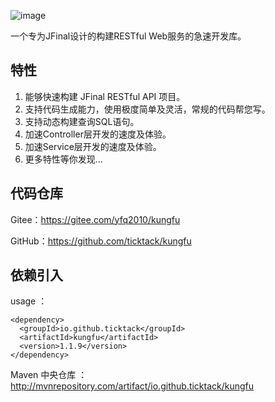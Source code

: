 ![image](https://youyayisheng.oss-cn-beijing.aliyuncs.com/kungfu/@/logo.png)

一个专为JFinal设计的构建RESTful Web服务的急速开发库。
## 特性
1. 能够快速构建 JFinal RESTful API 项目。
2. 支持代码生成能力，使用极度简单及灵活，常规的代码帮您写。
3. 支持动态构建查询SQL语句。
4. 加速Controller层开发的速度及体验。
5. 加速Service层开发的速度及体验。
6. 更多特性等你发现...

## 代码仓库

Gitee：https://gitee.com/yfq2010/kungfu

GitHub：https://github.com/ticktack/kungfu

## 依赖引入
usage ：
```
<dependency>
  <groupId>io.github.ticktack</groupId>
  <artifactId>kungfu</artifactId>
  <version>1.1.9</version>
</dependency>

```

Maven 中央仓库 ：
http://mvnrepository.com/artifact/io.github.ticktack/kungfu